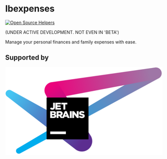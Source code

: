 # Ibexpenses
[![Open Source Helpers](https://www.codetriage.com/mjawaids/ibexpenses/badges/users.svg)](https://www.codetriage.com/mjawaids/ibexpenses)

(UNDER ACTIVE DEVELOPMENT. NOT EVEN IN 'BETA')

Manage your personal finances and family expenses with ease.

## Supported by

![JetBrains](jetbrains-variant-4.png "JetBrains")
